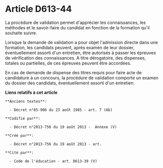 # Article D613-44

La procédure de validation permet d'apprécier les connaissances, les méthodes et le savoir-faire du candidat en fonction de
la formation qu'il souhaite suivre.

Lorsque la demande de validation a pour objet l'admission directe dans une formation, les candidats peuvent, après examen de
leur dossier, éventuellement assorti d'un entretien, être autorisés à passer les épreuves de vérification des connaissances.
A titre dérogatoire, des dispenses, totales ou partielles, de ces épreuves peuvent être accordées.

En cas de demande de dispense des titres requis pour faire acte de candidature à un concours, la procédure de validation
comporte un examen du dossier des candidats, éventuellement assorti d'un entretien.

**Liens relatifs à cet article**

	**Anciens textes**:

	  - Décret n°85-906 du 23 août 1985 - art. 7 (Ab)

	**Codifié par**:

	  - Décret n°2013-756 du 19 août 2013 -  Annexe (V)

	**Créé par**:

	  - Décret n°2013-756 du 19 août 2013 - art.

	**Cité par**:

	  - Code de l'éducation - art. D613-39 (V)
